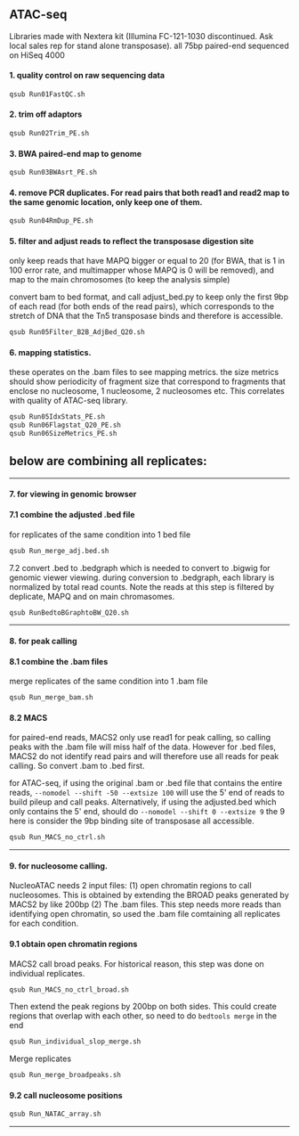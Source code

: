 ## ATAC-seq

Libraries made with Nextera kit (Illumina FC-121-1030 discontinued. Ask local sales rep for stand alone transposase). all 75bp paired-end sequenced on HiSeq 4000

 
#### 1. quality control on raw sequencing data
```bash
qsub Run01FastQC.sh
```


#### 2. trim off adaptors
```bash
qsub Run02Trim_PE.sh 
```


#### 3. BWA paired-end map to genome
```bash
qsub Run03BWAsrt_PE.sh 
```


#### 4. remove PCR duplicates. For read pairs that both read1 and read2 map to the same genomic location, only keep one of them.
```bash
qsub Run04RmDup_PE.sh 
```


#### 5. filter and adjust reads to reflect the transposase digestion site
only keep reads that have MAPQ bigger or equal to 20 (for BWA, that is 1 in 100 error rate, and multimapper whose MAPQ is 0 will be removed), and map to the main chromosomes (to keep the analysis simple)

convert bam to bed format, and call adjust_bed.py to keep only the first 9bp of each read (for both ends of the read pairs), which corresponds to the stretch of DNA that the Tn5 transposase binds and therefore is accessible. 
```bash
qsub Run05Filter_B2B_AdjBed_Q20.sh
```


#### 6. mapping statistics. 
these operates on the .bam files to see mapping metrics. the size metrics should show periodicity of fragment size that correspond to fragments that enclose no nucleosome, 1 nucleosome, 2 nucleosomes etc. This correlates with quality of ATAC-seq library.
```bash
qsub Run05IdxStats_PE.sh
qsub Run06Flagstat_Q20_PE.sh
qsub Run06SizeMetrics_PE.sh
```


## below are combining all replicates:

----
#### 7. for viewing in genomic browser
#### 7.1 combine the adjusted .bed file 
for replicates of the same condition into 1 bed file
```bash
qsub Run_merge_adj.bed.sh
```


7.2 convert .bed to .bedgraph which is needed to convert to .bigwig for genomic viewer viewing. during conversion to .bedgraph, each library is normalized by total read counts. Note the reads at this step is filtered by deplicate, MAPQ and on main chromasomes. 
```bash
qsub RunBedtoBGraphtoBW_Q20.sh
```

----
#### 8. for peak calling
#### 8.1 combine the .bam files 
merge replicates of the same condition into 1 .bam file
```bash
qsub Run_merge_bam.sh
```


#### 8.2 MACS 
for paired-end reads, MACS2 only use read1 for peak calling, so calling peaks with the .bam file will miss half of the data. However for .bed files, MACS2 do not identify read pairs and will therefore use all reads for peak calling. So convert .bam to .bed first.

for ATAC-seq, if using the original .bam or .bed file that contains the entire reads, `--nomodel --shift -50 --extsize 100` will use the 5' end of reads to build pileup and call peaks. Alternatively, if using the adjusted.bed which only contains the 5' end, should do `--nomodel --shift 0 --extsize 9` the 9 here is consider the 9bp binding site of transposase all accessible.
```bash
qsub Run_MACS_no_ctrl.sh
```

----
#### 9. for nucleosome calling. 
NucleoATAC needs 2 input files: (1) open chromatin regions to call nucleosomes. This is obtained by extending the BROAD peaks generated by MACS2 by like 200bp (2) The .bam files. This step needs more reads than identifying open chromatin, so used the .bam file comtaining all replicates for each condition.


#### 9.1 obtain open chromatin regions
MACS2 call broad peaks. For historical reason, this step was done on individual replicates. 
```bash
qsub Run_MACS_no_ctrl_broad.sh
```

Then extend the peak regions by 200bp on both sides. This could create regions that overlap with each other, so need to do `bedtools merge` in the end
```bash
qsub Run_individual_slop_merge.sh
```

Merge replicates
```bash
qsub Run_merge_broadpeaks.sh
```

#### 9.2 call nucleosome positions
```bash
qsub Run_NATAC_array.sh
```

----
